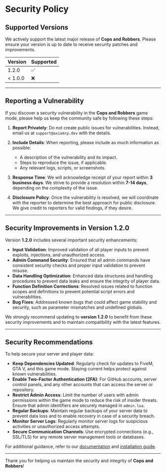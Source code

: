 # Security Policy

## Supported Versions

We actively support the latest major release of **Cops and Robbers**. Please ensure your version is up to date to receive security patches and improvements.

| Version | Supported          |
| ------- | ------------------ |
| 1.2.0     | :white_check_mark: |
| < 1.0.0   | :x:                |

---

## Reporting a Vulnerability

If you discover a security vulnerability in the **Cops and Robbers** game mode, please help us keep the community safe by following these steps:

1. **Report Privately**: Do not create public issues for vulnerabilities. Instead, email us at `support@axiomrp.dev` with the details.
   
2. **Include Details**: When reporting, please include as much information as possible:
   - A description of the vulnerability and its impact.
   - Steps to reproduce the issue, if applicable.
   - Any relevant logs, scripts, or screenshots.
   
3. **Response Time**: We will acknowledge receipt of your report within **3 business days**. We strive to provide a resolution within **7-14 days**, depending on the complexity of the issue.

4. **Disclosure Policy**: Once the vulnerability is resolved, we will coordinate with the reporter to determine the best approach for public disclosure. We give credit to reporters for valid findings, if they desire.

---

## Security Improvements in Version 1.2.0

Version **1.2.0** includes several important security enhancements:

- **Input Validation**: Improved validation of all player inputs to prevent exploits, injections, and unauthorized access.
- **Admin Command Security**: Ensured that all admin commands have consistent security checks and proper input validation to prevent misuse.
- **Data Handling Optimization**: Enhanced data structures and handling procedures to prevent data leaks and ensure the integrity of player data.
- **Function Definition Corrections**: Resolved issues related to function scopes and definitions to prevent potential script errors and vulnerabilities.
- **Bug Fixes**: Addressed known bugs that could affect game stability and security, such as parameter mismatches and undefined globals.

We strongly recommend updating to **version 1.2.0** to benefit from these security improvements and to maintain compatibility with the latest features.

---

## Security Recommendations

To help secure your server and player data:

- **Keep Dependencies Updated**: Regularly check for updates to FiveM, GTA V, and this game mode. Staying current helps protect against known vulnerabilities.
- **Enable Two-Factor Authentication (2FA)**: For GitHub accounts, server control panels, and any other accounts that can access the server or repository.
- **Restrict Admin Access**: Limit the number of users with admin permissions within the game mode to reduce the risk of insider threats. Ensure that admin identifiers are securely managed in `admin.lua`.
- **Regular Backups**: Maintain regular backups of your server data to prevent data loss and to enable recovery in case of a security breach.
- **Monitor Server Logs**: Regularly monitor server logs for suspicious activities or unauthorized access attempts.
- **Secure Communication Channels**: Use encrypted connections (e.g., SSL/TLS) for any remote server management tools or databases.

For additional guidance, refer to our [documentation](https://github.com/Indom-hub/Cops-and-Robbers/wiki) and [installation guide](https://github.com/Indom-hub/Cops-and-Robbers).

---

Thank you for helping us maintain the security and integrity of **Cops and Robbers**!
